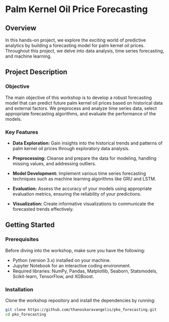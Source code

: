 # Palm Kernel Oil Price Forecasting

## Overview

In this hands-on project, we  explore the exciting world of predictive analytics by building a forecasting model for palm kernel oil prices. Throughout this project, we delve into data analysis, time series forecasting, and machine learning.

## Project Description

### Objective

The main objective of this workshop is to develop a robust forecasting model that can predict future palm kernel oil prices based on historical data and external factors. We preprocess and analyze time series data, select appropriate forecasting algorithms, and evaluate the performance of the models.

### Key Features

- **Data Exploration:** Gain insights into the historical trends and patterns of palm kernel oil prices through exploratory data analysis.
  
- **Preprocessing:** Cleanse and prepare the data for modeling, handling missing values, and addressing outliers.
  
- **Model Development:** Implement various time series forecasting techniques such as machine learning algorithms like GRU and LSTM.

- **Evaluation:** Assess the accuracy of your models using appropriate evaluation metrics, ensuring the reliability of your predictions.

- **Visualization:** Create informative visualizations to communicate the forecasted trends effectively.

## Getting Started

### Prerequisites

Before diving into the workshop, make sure you have the following:

- Python (version 3.x) installed on your machine.
- Jupyter Notebook for an interactive coding environment.
- Required libraries: NumPy, Pandas, Matplotlib, Seaborn, Statsmodels, Scikit-learn, TensorFlow, and XGBoost.

### Installation

Clone the workshop repository and install the dependencies by running:

```bash
git clone https://github.com/thanoskaravangelis/pko_forecasting.git
cd pko_forecasting

